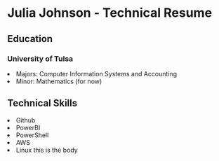 # Julia Johnson - Technical Resume
## Education
 ### University of Tulsa
 <li>Majors: Computer Information Systems and Accounting 
 <li>Minor: Mathematics (for now)
 
## Technical Skills
 <li> Github
 <li> PowerBI
  <li> PowerShell
   <li> AWS
    <li> Linux
<html>
 <title>Julia Johnson</title>
 <body>this is the body </body>
     </html>

